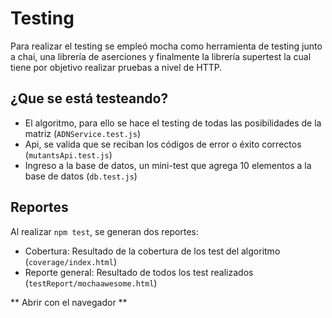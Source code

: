 # Testing
 
Para realizar el testing se empleó mocha como herramienta de testing junto a chai, una librería de aserciones y finalmente la librería supertest la cual tiene por objetivo realizar pruebas a nivel de HTTP.
 
## ¿Que se está testeando?
 
- El algoritmo, para ello se hace el testing de todas las posibilidades de la matriz (`ADNService.test.js`)
- Api, se valida que se reciban los códigos de error o éxito correctos (`mutantsApi.test.js`)
- Ingreso a la base de datos, un mini-test que agrega 10 elementos a la base de datos (`db.test.js`)
 
## Reportes
 
Al realizar `npm test`, se generan dos reportes:
 
- Cobertura: Resultado de la cobertura de los test del algoritmo (`coverage/index.html`)
- Reporte general:  Resultado de todos los test realizados (`testReport/mochaawesome.html`)
 
** Abrir con el navegador **


